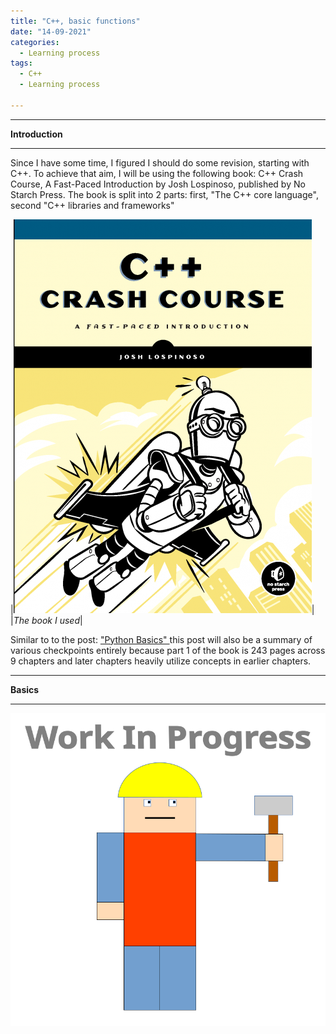 ```yaml
---
title: "C++, basic functions"
date: "14-09-2021"
categories:
  - Learning process
tags:
  - C++
  - Learning process

---
```


***

<strong>Introduction</strong>

***

Since I have some time, I figured I should do some revision, starting with C++. To achieve that aim, I will be using the following book: C++ Crash Course, A Fast-Paced Introduction by Josh Lospinoso, published by No Starch Press. The book is split into 2 parts: first, "The C++ core language", second "C++ libraries and frameworks"

|![book](/assets/images/LP-Cpp/book.webp)|
|<em>The book I used</em>|

Similar to to the post: <a href="https://khkhiu.github.io/learning%20process/personal-python-basics/">"Python Basics" </a> this post will also be a summary of various checkpoints entirely because part 1 of the book is 243 pages across 9 chapters and later chapters heavily utilize concepts in earlier chapters.

***

<strong>Basics</strong>

***
<!---https://ccc.codes/--->
![WIP](/assets/images/common/WIP.png)